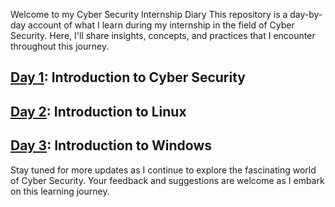 Welcome to my Cyber Security Internship Diary This repository is a day-by-day account of what I learn during my internship in the field of Cyber Security. Here, I'll share insights, concepts, and practices that I encounter throughout this journey.

## [Day 1](link): Introduction to Cyber Security
## [Day 2](link): Introduction to Linux
## [Day 3](link): Introduction to Windows

Stay tuned for more updates as I continue to explore the fascinating world of Cyber Security. Your feedback and suggestions are welcome as I embark on this learning journey.
